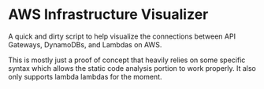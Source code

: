 # AWS Infrastructure Visualizer
A quick and dirty script to help visualize the connections between API Gateways, DynamoDBs, and Lambdas on AWS.

This is mostly just a proof of concept that heavily relies on some specific syntax which allows the static code analysis portion to work properly. It also only supports lambda lambdas for the moment.

